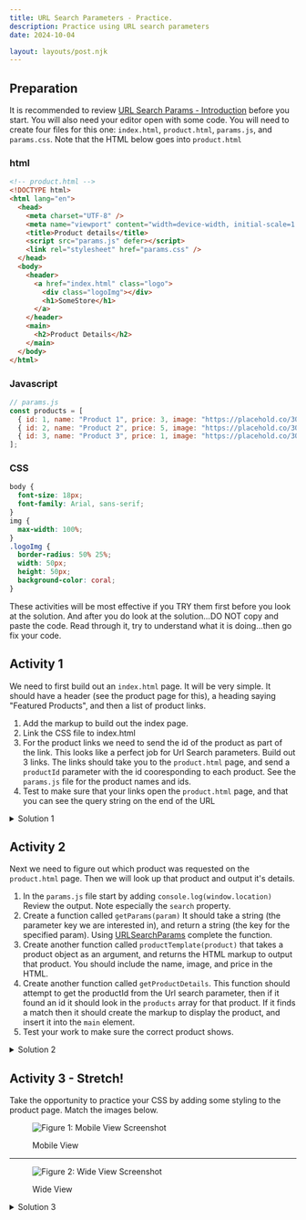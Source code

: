 ```yaml
---
title: URL Search Parameters - Practice.
description: Practice using URL search parameters
date: 2024-10-04

layout: layouts/post.njk
---
```


## Preparation

It is recommended to review [URL Search Params - Introduction](../prepare1) before you start. You will also need your editor open with some code. You will need to create four files for this one: `index.html`, `product.html`, `params.js`, and `params.css`. Note that the HTML below goes into `product.html`

### html

```html
<!-- product.html -->
<!DOCTYPE html>
<html lang="en">
  <head>
    <meta charset="UTF-8" />
    <meta name="viewport" content="width=device-width, initial-scale=1.0" />
    <title>Product details</title>
    <script src="params.js" defer></script>
    <link rel="stylesheet" href="params.css" />
  </head>
  <body>
    <header>
      <a href="index.html" class="logo">
        <div class="logoImg"></div>
        <h1>SomeStore</h1>
      </a>
    </header>
    <main>
      <h2>Product Details</h2>
    </main>
  </body>
</html>

```

### Javascript

```javascript
// params.js
const products = [
  { id: 1, name: "Product 1", price: 3, image: "https://placehold.co/300" },
  { id: 2, name: "Product 2", price: 5, image: "https://placehold.co/300" },
  { id: 3, name: "Product 3", price: 1, image: "https://placehold.co/300" }
];
```

### CSS

```css
body {
  font-size: 18px;
  font-family: Arial, sans-serif;
}
img {
  max-width: 100%;
}
.logoImg {
  border-radius: 50% 25%;
  width: 50px;
  height: 50px;
  background-color: coral;
}
```

These activities will be most effective if you TRY them first before you look at the solution. And after you do look at the solution...DO NOT copy and paste the code. Read through it, try to understand what it is doing...then go fix your code.

## Activity 1

We need to first build out an `index.html` page. It will be very simple. It should have a header (see the product page for this), a heading saying "Featured Products", and then a list of product links.

1. Add the markup to build out the index page.
2. Link the CSS file to index.html
3. For the product links we need to send the id of the product as part of the link. This looks like a perfect job for Url Search parameters. Build out 3 links. The links should take you to the `product.html` page, and send a `productId` parameter with the id cooresponding to each product. See the `params.js` file for the product names and ids.
4. Test to make sure that your links open the `product.html` page, and that you can see the query string on the end of the URL

<details>
<summary>Solution 1</summary>

```html
<section>
        <h2>Featured Products</h2>
        <ul>
          <li><a href="product.html?productId=1">Product 1</a></li>
          <li><a href="product.html?productId=2">Product 2</a></li>
          <li><a href="product.html?productId=3">Product 3</a></li>
        </ul>
      </section>
```

</details>

## Activity 2

Next we need to figure out which product was requested on the `product.html` page. Then we will look up that product and output it's details.

1. In the `params.js` file start by adding `console.log(window.location)` Review the output. Note especially the `search` property.
2. Create a function called `getParams(param)` It should take a string (the parameter key we are interested in), and return a string (the key for the specified param). Using [URLSearchParams](https://developer.mozilla.org/en-US/docs/Web/API/URLSearchParams) complete the function.
3. Create another function called `productTemplate(product)` that takes a product object as an argument, and returns the HTML markup to output that product. You should include the name, image, and price in the HTML.
4. Create another function called `getProductDetails`. This function should attempt to get the productId from the Url search parameter, then if it found an id it should look in the `products` array for that product. If it finds a match then it should create the markup to display the product, and insert it into the `main` element.
5. Test your work to make sure the correct product shows.

<details>
<summary>Solution 2</summary>

```javascript
const products = [
  { id: 1, name: "Product 1", price: 3, image: "https://placehold.co/300" },
  { id: 2, name: "Product 2", price: 5, image: "https://placehold.co/300" },
  { id: 3, name: "Product 3", price: 1, image: "https://placehold.co/300" }
];

function getParam(param) {
  const paramString = window.location.search;
  const params = new URLSearchParams(paramString);
  return params.get(param);
}

function productTemplate(product) {
  return `<section class="product">
  <img src="${product.image}" alt="${product.name}">
  <div class="product__details">
    <h2>${product.name}</h2>
    <p>Price: $${product.price}</p>
    </div>
    </section>`;
}

function getProductDetails() {
  const id = getParam("productId");
  if (id) {
    const product = products.find((p) => p.id == id);
    if (product) {
      output("main", productTemplate(product));
    }
  }
}

function output(selector, markup) {
  const element = document.querySelector(selector);
  element.insertAdjacentHTML("beforeEnd", markup);
}

getProductDetails();
```

</details>

## Activity 3 - Stretch!

Take the opportunity to practice your CSS by adding some styling to the product page. Match the images below.

<figure>

![Figure 1: Mobile View Screenshot](../../../../img/params-sm.webp)

<figcaption>Mobile View</figcaption>
</figure>
<hr>
<figure>

![Figure 2: Wide View Screenshot](../../../../img/params-wide.webp)

<figcaption>Wide View</figcaption>
</figure>

<details>
<summary>Solution 3</summary>

```css
body {
  font-size: 18px;
  font-family: Arial, sans-serif;
}

img {
  max-width: 100%;
}
header {
  border-bottom: 1px solid coral;
}
.logo {
  display: flex;
  align-items: center;
  color: black;
}

.logoImg {
  border-radius: 50% 25%;
  width: 50px;
  height: 50px;
  background-color: coral;
}

.product {
  border: 1px solid;
  max-width: 300px;
  padding: 1em;
  margin: 1em auto;
}

@media screen and (min-width: 600px) {
  .product {
    max-width: 600px;
    display: flex;
  }
  .product__details {
    margin: 1em;
  }
}

```

</details>

